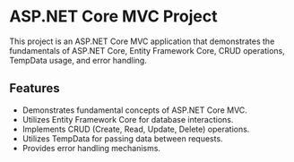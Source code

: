 # ASP.NET Core MVC Project

This project is an ASP.NET Core MVC application that demonstrates the fundamentals of ASP.NET Core, Entity Framework Core, CRUD operations, TempData usage, and error handling.

## Features

- Demonstrates fundamental concepts of ASP.NET Core MVC.
- Utilizes Entity Framework Core for database interactions.
- Implements CRUD (Create, Read, Update, Delete) operations.
- Utilizes TempData for passing data between requests.
- Provides error handling mechanisms.
